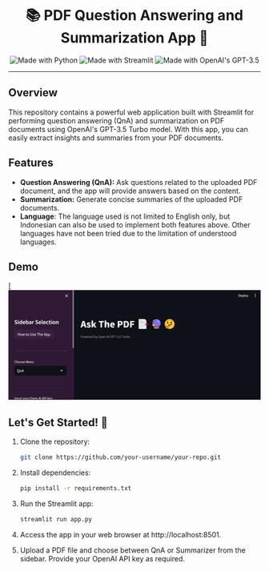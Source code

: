 <h1 align="center">📚 PDF Question Answering and Summarization App 🤖</h1>

<p align="center">
  <img src="https://img.shields.io/badge/made%20with-Python-blue.svg" alt="Made with Python">
  <img src="https://img.shields.io/badge/made%20with-Streamlit-orange.svg" alt="Made with Streamlit">
  <img src="https://img.shields.io/badge/made%20with-OpenAI-green.svg" alt="Made with OpenAI's GPT-3.5">
</p>

---

## Overview

This repository contains a powerful web application built with Streamlit for performing question answering (QnA) and summarization on PDF documents using OpenAI's GPT-3.5 Turbo model. With this app, you can easily extract insights and summaries from your PDF documents.

## Features

- **Question Answering (QnA):** Ask questions related to the uploaded PDF document, and the app will provide answers based on the content.
- **Summarization:** Generate concise summaries of the uploaded PDF documents.
- **Language**: The language used is not limited to English only, but Indonesian can also be used to implement both features above. Other languages have not been tried due to the limitation of understood languages.

## Demo

[![Watch the demo](streamlit.gif.gif)

## <h2>Let's Get Started! 🚀</h2>

1. Clone the repository:

   ```bash
   git clone https://github.com/your-username/your-repo.git

2. Install dependencies:
   ```bash
   pip install -r requirements.txt

3. Run the Streamlit app:
    ```bash
    streamlit run app.py

4. Access the app in your web browser at http://localhost:8501.
5. Upload a PDF file and choose between QnA or Summarizer from the sidebar. Provide your OpenAI API key as required.

